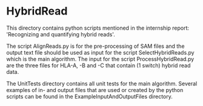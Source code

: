 # HybridRead

This directory contains python scripts mentioned in the internship report: 'Recognizing and quantifying hybrid reads'.

The script AlignReads.py is for the pre-processing of SAM files and the output text file should be used as input for the script SelectHybridReads.py which is the main algorithm. The input for the script ProcessHybridRead.py are the three files for HLA-A, -B and -C that contain (1 switch) hybrid read data.

The UnitTests directory contains all unit tests for the main algorithm. Several examples of in- and output files that are used or created by the python scripts can be found in the ExampleInputAndOutputFiles directory.
